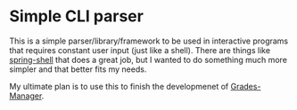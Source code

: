 # Simple CLI parser

This is a simple parser/library/framework to be used in interactive programs that requires constant user input (just like a shell).
There are things like [spring-shell](https://spring.io/projects/spring-shell) that does a great job, but I wanted to do something much more simpler and that better fits my needs.

My ultimate plan is to use this to finish the developmenet of [Grades-Manager](https://github.com/JamesHertz/Grades-Manager).
